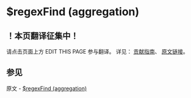 # $regexFind (aggregation)

## ！本页翻译征集中！

请点击页面上方 EDIT THIS PAGE 参与翻译。
详见：
[贡献指南]( https://github.com/JinMuInfo/MongoDB-Manual-zh/blob/master/CONTRIBUTING.md )、
[原文链接](  https://docs.mongodb.com/manual/reference/operator/aggregation/regexFind/  )。

## 参见

原文 - [$regexFind (aggregation)]( https://docs.mongodb.com/manual/reference/operator/aggregation/regexFind/ )

